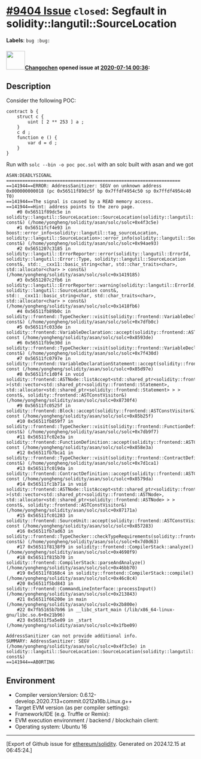 # [\#9404 Issue](https://github.com/ethereum/solidity/issues/9404) `closed`: Segfault in solidity::langutil::SourceLocation
**Labels**: `bug :bug:`


#### <img src="https://avatars.githubusercontent.com/u/18531282?u=d99a5e2c998328de35b34cf9ea3dae85dfc4ad26&v=4" width="50">[Changochen](https://github.com/Changochen) opened issue at [2020-07-14 00:36](https://github.com/ethereum/solidity/issues/9404):

## Description
Consider the following POC:
```solidity
contract b {
    struct c {
        uint [ 2 ** 253 ] a ;
    }
    c d ;
    function e () {
        var d = d ;
    }
}
```

Run with `solc --bin -o poc poc.sol` with an solc built with asan and we got 
```
ASAN:DEADLYSIGNAL
=================================================================
==141944==ERROR: AddressSanitizer: SEGV on unknown address 0x000000000018 (pc 0x56511f89dc5f bp 0x7ffdf4954c50 sp 0x7ffdf4954c40 T0)
==141944==The signal is caused by a READ memory access.
==141944==Hint: address points to the zero page.
    #0 0x56511f89dc5e in solidity::langutil::SourceLocation::SourceLocation(solidity::langutil::SourceLocation const&) (/home/yongheng/solidity/asan/solc/solc+0x4f3c5e)
    #1 0x56511fcf4e93 in boost::error_info<solidity::langutil::tag_sourceLocation, solidity::langutil::SourceLocation>::error_info(solidity::langutil::SourceLocation const&) (/home/yongheng/solidity/asan/solc/solc+0x94ae93)
    #2 0x5651207c3185 in solidity::langutil::ErrorReporter::error(solidity::langutil::ErrorId, solidity::langutil::Error::Type, solidity::langutil::SourceLocation const&, std::__cxx11::basic_string<char, std::char_traits<char>, std::allocator<char> > const&) (/home/yongheng/solidity/asan/solc/solc+0x1419185)
    #3 0x5651207c2fb6 in solidity::langutil::ErrorReporter::warning(solidity::langutil::ErrorId, solidity::langutil::SourceLocation const&, std::__cxx11::basic_string<char, std::char_traits<char>, std::allocator<char> > const&) (/home/yongheng/solidity/asan/solc/solc+0x1418fb6)
    #4 0x56511fb89b0c in solidity::frontend::TypeChecker::visit(solidity::frontend::VariableDeclaration const&) (/home/yongheng/solidity/asan/solc/solc+0x7dfb0c)
    #5 0x56511fc033de in solidity::frontend::VariableDeclaration::accept(solidity::frontend::ASTConstVisitor&) const (/home/yongheng/solidity/asan/solc/solc+0x8593de)
    #6 0x56511fb9e30d in solidity::frontend::TypeChecker::visit(solidity::frontend::VariableDeclarationStatement const&) (/home/yongheng/solidity/asan/solc/solc+0x7f430d)
    #7 0x56511fc0797e in solidity::frontend::VariableDeclarationStatement::accept(solidity::frontend::ASTConstVisitor&) const (/home/yongheng/solidity/asan/solc/solc+0x85d97e)
    #8 0x56511fc1d0f4 in void solidity::frontend::ASTNode::listAccept<std::shared_ptr<solidity::frontend::Statement> >(std::vector<std::shared_ptr<solidity::frontend::Statement>, std::allocator<std::shared_ptr<solidity::frontend::Statement> > > const&, solidity::frontend::ASTConstVisitor&) (/home/yongheng/solidity/asan/solc/solc+0x8730f4)
    #9 0x56511fc0525f in solidity::frontend::Block::accept(solidity::frontend::ASTConstVisitor&) const (/home/yongheng/solidity/asan/solc/solc+0x85b25f)
    #10 0x56511fb859f7 in solidity::frontend::TypeChecker::visit(solidity::frontend::FunctionDefinition const&) (/home/yongheng/solidity/asan/solc/solc+0x7db9f7)
    #11 0x56511fc02e3a in solidity::frontend::FunctionDefinition::accept(solidity::frontend::ASTConstVisitor&) const (/home/yongheng/solidity/asan/solc/solc+0x858e3a)
    #12 0x56511fb7bca1 in solidity::frontend::TypeChecker::visit(solidity::frontend::ContractDefinition const&) (/home/yongheng/solidity/asan/solc/solc+0x7d1ca1)
    #13 0x56511fc019da in solidity::frontend::ContractDefinition::accept(solidity::frontend::ASTConstVisitor&) const (/home/yongheng/solidity/asan/solc/solc+0x8579da)
    #14 0x56511fc1b71a in void solidity::frontend::ASTNode::listAccept<std::shared_ptr<solidity::frontend::ASTNode> >(std::vector<std::shared_ptr<solidity::frontend::ASTNode>, std::allocator<std::shared_ptr<solidity::frontend::ASTNode> > > const&, solidity::frontend::ASTConstVisitor&) (/home/yongheng/solidity/asan/solc/solc+0x87171a)
    #15 0x56511fc01283 in solidity::frontend::SourceUnit::accept(solidity::frontend::ASTConstVisitor&) const (/home/yongheng/solidity/asan/solc/solc+0x857283)
    #16 0x56511fb7ad63 in solidity::frontend::TypeChecker::checkTypeRequirements(solidity::frontend::SourceUnit const&) (/home/yongheng/solidity/asan/solc/solc+0x7d0d63)
    #17 0x56511f8138f9 in solidity::frontend::CompilerStack::analyze() (/home/yongheng/solidity/asan/solc/solc+0x4698f9)
    #18 0x56511f815b70 in solidity::frontend::CompilerStack::parseAndAnalyze() (/home/yongheng/solidity/asan/solc/solc+0x46bb70)
    #19 0x56511f8168c4 in solidity::frontend::CompilerStack::compile() (/home/yongheng/solidity/asan/solc/solc+0x46c8c4)
    #20 0x56511f5bd843 in solidity::frontend::CommandLineInterface::processInput() (/home/yongheng/solidity/asan/solc/solc+0x213843)
    #21 0x56511f66200e in main (/home/yongheng/solidity/asan/solc/solc+0x2b800e)
    #22 0x7fb5165b7b96 in __libc_start_main (/lib/x86_64-linux-gnu/libc.so.6+0x21b96)
    #23 0x56511f5a5e09 in _start (/home/yongheng/solidity/asan/solc/solc+0x1fbe09)

AddressSanitizer can not provide additional info.
SUMMARY: AddressSanitizer: SEGV (/home/yongheng/solidity/asan/solc/solc+0x4f3c5e) in solidity::langutil::SourceLocation::SourceLocation(solidity::langutil::SourceLocation const&)
==141944==ABORTING
```
## Environment

- Compiler version:Version: 0.6.12-develop.2020.7.13+commit.0212a16b.Linux.g++
- Target EVM version (as per compiler settings):
- Framework/IDE (e.g. Truffle or Remix):
- EVM execution environment / backend / blockchain client:
- Operating system: Ubuntu 16




-------------------------------------------------------------------------------



[Export of Github issue for [ethereum/solidity](https://github.com/ethereum/solidity). Generated on 2024.12.15 at 06:45:24.]
